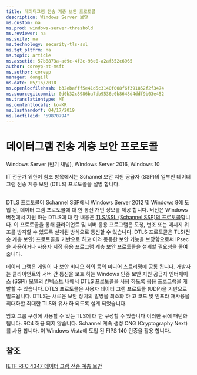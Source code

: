```yaml
---
title: 데이터그램 전송 계층 보안 프로토콜
description: Windows Server 보안
ms.custom: na
ms.prod: windows-server-threshold
ms.reviewer: na
ms.suite: na
ms.technology: security-tls-ssl
ms.tgt_pltfrm: na
ms.topic: article
ms.assetid: 57b8873a-ad9c-4f2c-93e0-a2af352c6965
author: coreyp-at-msft
ms.author: coreyp
manager: dongill
ms.date: 05/16/2018
ms.openlocfilehash: b32ebafff5e41d5c3140f008f6f391852f2f3474
ms.sourcegitcommit: 0d0b32c8986ba7db9536e0b8648d4ddf9b03e452
ms.translationtype: MT
ms.contentlocale: ko-KR
ms.lasthandoff: 04/17/2019
ms.locfileid: "59870794"
---
```

# <a name="datagram-transport-layer-security-protocol"></a>데이터그램 전송 계층 보안 프로토콜

Windows Server (반기 채널), Windows Server 2016, Windows 10

IT 전문가 위한이 참조 항목에서는 Schannel 보안 지원 공급자 (SSP)의 일부인 데이터 그램 전송 계층 보안 (DTLS) 프로토콜을 설명 합니다.

## <a name="BKMK_DTLS"></a>
DTLS 프로토콜이 Schannel SSP에서 Windows Server 2012 및 Windows 8에 도입 된, 데이터 그램 프로토콜에 대 한 통신 개인 정보를 제공 합니다. 버전은 Windows 버전에서 지원 하는 DTLS에 대 한 내용은 [TLS/SSL (Schannel SSP)의 프로토콜](https://msdn.microsoft.com/en-us/library/windows/desktop/mt808159(v=vs.85).aspx)합니다. 이 프로토콜을 통해 클라이언트 및 서버 응용 프로그램은 도청, 변조 또는 메시지 위조를 방지할 수 있도록 설계된 방식으로 통신할 수 있습니다. DTLS 프로토콜은 TLS(전송 계층 보안) 프로토콜을 기반으로 하고 이와 동등한 보안 기능을 보장함으로써 IPsec을 사용하거나 사용자 지정 응용 프로그램 계층 보안 프로토콜을 설계할 필요성을 줄여줍니다.

데이터 그램은 게임이 나 보안 비디오 회의 등의 미디어 스트리밍에 공통 됩니다. 개발자는 클라이언트와 서버 간 통신을 보호 하는 Windows 인증 보안 지원 공급자 인터페이스 (SSPI) 모델의 컨텍스트 내에서 DTLS 프로토콜을 사용 하도록 응용 프로그램을 개발할 수 있습니다. DTLS 프로토콜은 사용자 데이터 그램 프로토콜 (UDP)을 기반으로 빌드됩니다. DTLS는 새로운 보안 장치의 발명을 최소화 하 고 코드 및 인프라 재사용을 최대화할 최대한 TLS와 유사 하 되도록 설계 되었습니다.

암호 그룹 구성에 사용할 수 있는 TLS에 대 한 구성할 수 있습니다 이러한 뒤에 패턴화 됩니다. RC4 허용 되지 않습니다. Schannel 계속 생성 CNG (Cryptography Next)를 사용 합니다. 이 Windows Vista에 도입 된 FIPS 140 인증을 활용 합니다.

## <a name="see-also"></a>참조

[IETF RFC 4347 데이터 그램 전송 계층 보안](http://tools.ietf.org/html/rfc4347)


